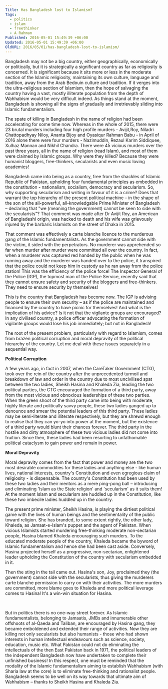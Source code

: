 ```yaml
---
Title: Has Bangladesh lost to Islamism?
Tags:
  - politics
  - islam
  - freethinker
  - A Rahman
Published: 2016-05-01 15:49:39 +06:00
Updated: 2016-05-01 15:49:39 +06:00
OldURL: 2016/05/01/has-bangladesh-lost-to-islamism/
---
```


Bangladesh may not be a big country, either geographically, economically or politically, but it is strategically a significant country as far as religiosity is concerned. It is significant because it sits more or less in the moderate section of the Islamic religiosity, maintaining its own culture, language and tradition, away from the Arab Bedouin culture and tradition. If it verges into the ultra-religious section of Islamism, then the hope of salvaging the country having a vast, mostly illiterate population from the depth of Wahhabism would be very difficult indeed. As things stand at the moment, Bangladesh is showing all the signs of gradually and irretrievably sliding into Islamic fundamentalism.

The spate of killing in Bangladesh in the name of religion had been accelerating for some time now. Whereas in the whole of 2015, there were 23 brutal murders including four high profile murders – Avijit,Roy, Niladri Chattopadhyay Niloy, Ananta Bijoy and Oyasiqur Rahman Babu - in April of 2016 alone there were four murders - Nazimuddin, Rezaul Karim Siddiquee, Xulhaz Mannan and Nikhil Chandra. There were 45 vicious murders over the past three years, all in the name of religion (read Islam), and most of them were claimed by Islamic groups. Why were they killed? Because they were humanist bloggers, free-thinkers, secularists and even music loving academics!

Bangladesh came into being as a country, free from the shackles of Islamic Republic of Pakistan, upholding four fundamental principles as embedded in the constitution - nationalism, socialism, democracy and secularism. So, why supporting secularism and writing in favour of it is a crime? Does that warrant the top hierarchy of the present political machine – in the shape of the son of the all-powerful, all-knowledgable Prime Minister of Bangladesh – declaring that "we (meaning the government) cannot be seen to side with the secularists"? That comment was made after Dr Avijit Roy, an American of Bangladeshi origin, was hacked to death and his wife was grievously injured by the barbaric Islamists on the street of Dhaka in 2015.

That comment was effectively a carte blanche licence to the murderous gang of the Islamic fundamentalists. As the government cannot side with the victim, it sided with the perpetrators. No murderer was apprehended so far when murder after murder were committed all over the country. In fact, when a murderer was captured red handed by the public when he was running away and the murderer was handed over to the police, it transpired that the police could not keep him in custody as he ran away from the police station! This was the efficiency of the police force! The Inspector General of the Police (IGP), the topmost man of the Police Service, recently said that they cannot ensure safety and security of the bloggers and free-thinkers. They need to ensure security by themselves!

This is the country that Bangladesh has become now. The IGP is advising people to ensure their own security – as if the police are maintained and financed by the country to have picnic for themselves! And what is the implication of his advice? Is it not that the vigilante groups are encouraged? In any civilised country, a police officer advocating the formation of vigilante groups would lose his job immediately; but not in Bangladesh!

The root of the present problem, particularly with regard to Islamism, comes from brazen political corruption and moral depravity of the political hierarchy of the country. Let me deal with these issues separately in a sequential way.

**Political Corruption**

A few years ago, in fact in 2007, when the CareTaker Government (CTG), took over the rein of the country after the unprecedented turmoil and breakdown of law and order in the country due to most uncivilised spat between the two ladies, Sheikh Hasina and Khaleda Zia, leading the two political parties, the CTG encouraged the formation of a third party, away from the most vicious and obnoxious leaderships of these two parties. When the green shoot of the third party came into being with moderate, highly literate and politically savvy people, these two ladies ganged up to denounce and smear the potential leaders of this third party. These ladies may be semi-literate and illiterate respectively, but they are shrewd enough to realise that they can yo-yo into power at the moment, but the existence of a third party would blunt their chances forever. The third party in the hostile and dirty atmosphere of these two vicious ladies did not come into fruition. Since then, these ladies had been resorting to unfathomable political cataclysm to gain power and remain in power.

**Moral Depravity**

Moral depravity comes from the fact that power and money are the two most desirable commodities for these ladies and anything else - like human lives, national interests, country's Constitution and even egregious claim of religiosity - is dispensable. The country's Constitution had been used by these two ladies and their mentors as a mere ping-pong ball – introducing and eliminating 'Islam as the State religion' and 'secularism' as it suits them! At the moment Islam and secularism are huddled up in the Constitution, like these two imbecile ladies huddled up in the country.

The present prime minister, Sheikh Hasina, is playing the dirtiest political game with the lives of human beings and the sentimentality of the public toward religion. She has branded, to some extent rightly, the other lady, Khaleda, as Jamaat-e-Islam's puppet and the agent of Pakistan. When vicious Islamists started murdering free-thinking moderate non-sectarian people, Hasina blamed Khaleda encouraging such murders. To the educated moderate people of the country, Khaleda became the byword of Islamic fundamentalism and hence she had been cast aside. Conversely, Hasina projected herself as a progressive, non-sectarian, enlightened leader upholding the Constitution of the country with secularism embedded in it.

Then the sting in the tail came out. Hasina's son, Joy, proclaimed they (the government) cannot side with the secularists, thus giving the murderers carte blanche permission to carry on with their activities. The more murders are committed, more blame goes to Khaleda and more political leverage comes to Hasina! It's a win-win situation for Hasina.

&nbsp;

But in politics there is no one-way street forever. As Islamic fundamentalists, belonging to Jamaatis, JMBs and innumerable other offshoots of al-Qaeda and Taliban, are encouraged by Hasina gang, they became emboldened and extended their range of activities. Now they are killing not only secularists but also humanists - those who had shown interests in human intellectual endeavours such as science, society, education, music etc. What Pakistan could not do eliminating the intellectuals of the then East Pakistan back in 1971, the political leaders of the independent Bangladesh now have undertaken to complete their unfinished business! In this respect, one must be reminded that the modality of the Islamic fundamentalism aiming to establish Wahhabism (with Sharia law at the core) is to eliminate free-thinking and rationalist people. Bangladesh seems to be well on its way towards that ultimate aim of Wahhabism – thanks to Sheikh Hasina and Khaleda Zia.

&nbsp;
